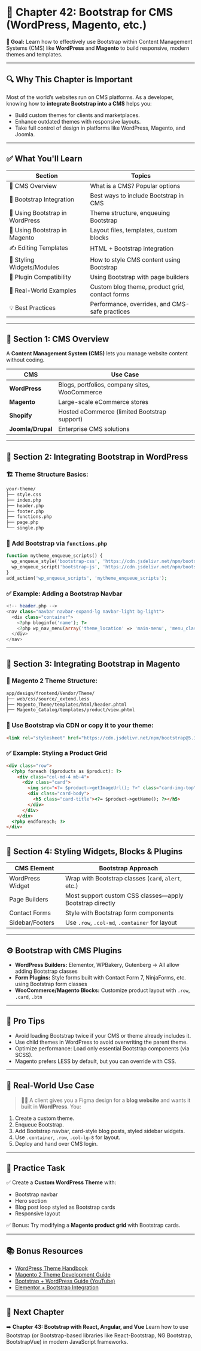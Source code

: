 # 📘 Chapter 42: Bootstrap for CMS (WordPress, Magento, etc.)

**🎯 Goal:** Learn how to effectively use Bootstrap within Content Management Systems (CMS) like **WordPress** and **Magento** to build responsive, modern themes and templates.

---

## 🔍 Why This Chapter is Important

Most of the world’s websites run on CMS platforms. As a developer, knowing how to **integrate Bootstrap into a CMS** helps you:

* Build custom themes for clients and marketplaces.
* Enhance outdated themes with responsive layouts.
* Take full control of design in platforms like WordPress, Magento, and Joomla.

---

## ✅ What You'll Learn

| Section                         | Topics                                         |
| ------------------------------- | ---------------------------------------------- |
| 🧠 CMS Overview                 | What is a CMS? Popular options                 |
| 🧰 Bootstrap Integration        | Best ways to include Bootstrap in CMS          |
| 🧩 Using Bootstrap in WordPress | Theme structure, enqueuing Bootstrap           |
| 🏪 Using Bootstrap in Magento   | Layout files, templates, custom blocks         |
| ✍️ Editing Templates            | HTML + Bootstrap integration                   |
| 🎨 Styling Widgets/Modules      | How to style CMS content using Bootstrap       |
| 🔌 Plugin Compatibility         | Using Bootstrap with page builders             |
| 🧪 Real-World Examples          | Custom blog theme, product grid, contact forms |
| 💡 Best Practices               | Performance, overrides, and CMS-safe practices |

---

## 🧱 Section 1: CMS Overview

A **Content Management System (CMS)** lets you manage website content without coding.

| CMS               | Use Case                                      |
| ----------------- | --------------------------------------------- |
| **WordPress**     | Blogs, portfolios, company sites, WooCommerce |
| **Magento**       | Large-scale eCommerce stores                  |
| **Shopify**       | Hosted eCommerce (limited Bootstrap support)  |
| **Joomla/Drupal** | Enterprise CMS solutions                      |

---

## 🧩 Section 2: Integrating Bootstrap in WordPress

### 🏗️ Theme Structure Basics:

```bash
your-theme/
├── style.css
├── index.php
├── header.php
├── footer.php
├── functions.php
├── page.php
└── single.php
```

### 🧵 Add Bootstrap via `functions.php`

```php
function mytheme_enqueue_scripts() {
  wp_enqueue_style('bootstrap-css', 'https://cdn.jsdelivr.net/npm/bootstrap@5.3.0/dist/css/bootstrap.min.css');
  wp_enqueue_script('bootstrap-js', 'https://cdn.jsdelivr.net/npm/bootstrap@5.3.0/dist/js/bootstrap.bundle.min.js', array('jquery'), null, true);
}
add_action('wp_enqueue_scripts', 'mytheme_enqueue_scripts');
```

### ✅ Example: Adding a Bootstrap Navbar

```php
<!-- header.php -->
<nav class="navbar navbar-expand-lg navbar-light bg-light">
  <div class="container">
    <?php bloginfo('name'); ?>
    <?php wp_nav_menu(array('theme_location' => 'main-menu', 'menu_class' => 'navbar-nav ms-auto')); ?>
  </div>
</nav>
```

---

## 🧱 Section 3: Integrating Bootstrap in Magento

### 📁 Magento 2 Theme Structure:

```bash
app/design/frontend/Vendor/Theme/
├── web/css/source/_extend.less
├── Magento_Theme/templates/html/header.phtml
├── Magento_Catalog/templates/product/view.phtml
```

### 🔗 Use Bootstrap via CDN or copy it to your theme:

```html
<link rel="stylesheet" href="https://cdn.jsdelivr.net/npm/bootstrap@5.3.0/dist/css/bootstrap.min.css">
```

### ✅ Example: Styling a Product Grid

```html
<div class="row">
  <?php foreach ($products as $product): ?>
    <div class="col-md-4 mb-4">
      <div class="card">
        <img src="<?= $product->getImageUrl(); ?>" class="card-img-top">
        <div class="card-body">
          <h5 class="card-title"><?= $product->getName(); ?></h5>
        </div>
      </div>
    </div>
  <?php endforeach; ?>
</div>
```

---

## 🧩 Section 4: Styling Widgets, Blocks & Plugins

| CMS Element      | Bootstrap Approach                                       |
| ---------------- | -------------------------------------------------------- |
| WordPress Widget | Wrap with Bootstrap classes (`card`, `alert`, etc.)      |
| Page Builders    | Most support custom CSS classes—apply Bootstrap directly |
| Contact Forms    | Style with Bootstrap form components                     |
| Sidebar/Footers  | Use `.row`, `.col-md`, `.container` for layout           |

---

## ⚙️ Bootstrap with CMS Plugins

* **WordPress Builders:** Elementor, WPBakery, Gutenberg → All allow adding Bootstrap classes
* **Form Plugins:** Style forms built with Contact Form 7, NinjaForms, etc. using Bootstrap form classes
* **WooCommerce/Magento Blocks:** Customize product layout with `.row`, `.card`, `.btn`

---

## 🧠 Pro Tips

* Avoid loading Bootstrap twice if your CMS or theme already includes it.
* Use child themes in WordPress to avoid overwriting the parent theme.
* Optimize performance: Load only essential Bootstrap components (via SCSS).
* Magento prefers LESS by default, but you can override with CSS.

---

## 🧪 Real-World Use Case

> 🧑‍💼 A client gives you a Figma design for a **blog website** and wants it built in **WordPress**. You:

1. Create a custom theme.
2. Enqueue Bootstrap.
3. Add Bootstrap navbar, card-style blog posts, styled sidebar widgets.
4. Use `.container`, `.row`, `.col-lg-8` for layout.
5. Deploy and hand over CMS login.

---

## 🎯 Practice Task

✅ Create a **Custom WordPress Theme** with:

* Bootstrap navbar
* Hero section
* Blog post loop styled as Bootstrap cards
* Responsive layout

✅ Bonus: Try modifying a **Magento product grid** with Bootstrap cards.

---

## 📚 Bonus Resources

* [WordPress Theme Handbook](https://developer.wordpress.org/themes/)
* [Magento 2 Theme Development Guide](https://developer.adobe.com/commerce/)
* [Bootstrap + WordPress Guide (YouTube)](https://www.youtube.com/results?search_query=bootstrap+wordpress+theme)
* [Elementor + Bootstrap Integration](https://elementor.com/help/adding-bootstrap-to-elementor/)

---

## 🧭 Next Chapter

➡️ **Chapter 43: Bootstrap with React, Angular, and Vue**
Learn how to use Bootstrap (or Bootstrap-based libraries like React-Bootstrap, NG Bootstrap, BootstrapVue) in modern JavaScript frameworks.
